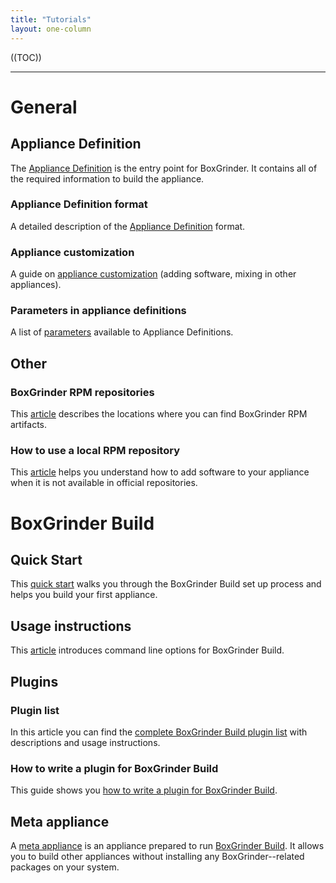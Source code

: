 ```yaml
---
title: "Tutorials"
layout: one-column
---
```


((TOC))

***

# General

## Appliance Definition

The [Appliance Definition][appl] is the entry point for BoxGrinder. It contains all of the required information to build the appliance.

### Appliance Definition format

A  detailed description of the [Appliance Definition][appl] format.

### Appliance customization

A guide on [appliance customization][appl_customize] (adding software, mixing in other appliances).

### Parameters in appliance definitions

A list of [parameters][appl_params] available to Appliance Definitions.

## Other

### BoxGrinder RPM repositories

This [article][rpm] describes the locations where you can find BoxGrinder RPM artifacts.

### How to use a local RPM repository

This [article][local_repo] helps you understand how to add software to your appliance when it is not available in official repositories.

# BoxGrinder Build

## Quick Start

This [quick start][bgbuild_quick_start] walks you through the BoxGrinder Build set up process and helps you build your first appliance.

## Usage instructions

This [article][bgbuild_usage_instructions] introduces command line options for BoxGrinder Build.

## Plugins

### Plugin list

In this article you can find the [complete BoxGrinder Build plugin list][bgbuild_plugins] with descriptions and usage instructions.

### How to write a plugin for BoxGrinder Build

This guide shows you [how to write a plugin for BoxGrinder Build][bgbuild_write_plugin].

## Meta appliance

A [meta appliance] is an appliance prepared to run [BoxGrinder Build](/build). It allows you to build other appliances without installing any BoxGrinder--related packages on your system.

[bgbuild_quick_start]: /tutorials/boxgrinder-build-quick-start
[bgbuild_usage_instructions]: /tutorials/boxgrinder-build-usage-instructions
[meta appliance]: /tutorials/boxgrinder-build-meta-appliance
[bgbuild_plugins]: /tutorials/boxgrinder-build-plugins
[bgbuild_write_plugin]: /tutorials/how-to-write-a-plugin-for-boxgrinder-build
[bgbuild_prepare_env]: /tutorials/preparing-environment-to-use-boxgrinder-build
[bgbuild_install]: /tutorials/boxgrinder-build-installation


[rpm]: /tutorials/boxgrinder-rpm-repositories/
[local_repo]: /tutorials/how-to-use-local-repository/
[appl]: /tutorials/appliance-definition/
[appl_customize]: /tutorials/how-to-customize-appliance/
[appl_params]: /tutorials/appliance-definition-parameters/
